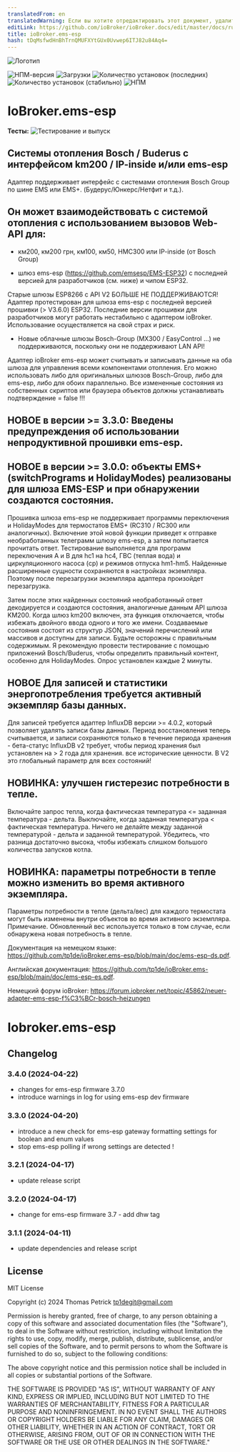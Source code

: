 ```yaml
---
translatedFrom: en
translatedWarning: Если вы хотите отредактировать этот документ, удалите поле «translationFrom», в противном случае этот документ будет снова автоматически переведен
editLink: https://github.com/ioBroker/ioBroker.docs/edit/master/docs/ru/adapterref/iobroker.ems-esp/README.md
title: ioBroker.ems-esp
hash: tDqMsfwdHnBhTrnQMUFXYtGUx0Uvwep6ITJ82u84Aq4=
---
```

![Логотип](../../../en/adapterref/iobroker.ems-esp/admin/ems-esp.png)

![НПМ-версия](https://img.shields.io/npm/v/iobroker.ems-esp.svg)
![Загрузки](https://img.shields.io/npm/dm/iobroker.ems-esp.svg)
![Количество установок (последних)](https://iobroker.live/badges/ems-esp-installed.svg)
![Количество установок (стабильно)](https://iobroker.live/badges/ems-esp-stable.svg)
![НПМ](https://nodei.co/npm/iobroker.ems-esp.png?downloads=true)

# IoBroker.ems-esp
**Тесты:** ![Тестирование и выпуск](https://github.com/tp1de/ioBroker.ems-esp/workflows/Test%20and%20Release/badge.svg)

## Системы отопления Bosch / Buderus с интерфейсом km200 / IP-inside и/или ems-esp
Адаптер поддерживает интерфейс с системами отопления Bosch Group по шине EMS или EMS+.
(Будерус/Юнкерс/Нетфит и т.д.).

## Он может взаимодействовать с системой отопления с использованием вызовов Web-API для:
* км200, км200 грн, км100, км50, HMC300 или IP-inside (от Bosch Group)

* шлюз ems-esp (https://github.com/emsesp/EMS-ESP32) с последней версией для разработчиков (см. ниже) и чипом ESP32.

Старые шлюзы ESP8266 с API V2 БОЛЬШЕ НЕ ПОДДЕРЖИВАЮТСЯ! Адаптер протестирован для шлюза ems-esp с последней версией прошивки (> V3.6.0) ESP32. Последние версии прошивки для разработчиков могут работать нестабильно с адаптером ioBroker. Использование осуществляется на свой страх и риск.

* Новые облачные шлюзы Bosch-Group (MX300 / EasyControl ...) не поддерживаются, поскольку они не поддерживают LAN API!

Адаптер ioBroker ems-esp может считывать и записывать данные на оба шлюза для управления всеми компонентами отопления.
Его можно использовать либо для оригинальных шлюзов Bosch-Group, либо для ems-esp, либо для обоих параллельно.
Все измененные состояния из собственных скриптов или браузера объектов должны устанавливать подтверждение = false !!!

## НОВОЕ в версии >= 3.3.0: Введены предупреждения об использовании непродуктивной прошивки ems-esp.
## НОВОЕ в версии >= 3.0.0: объекты EMS+ (switchPrograms и HolidayModes) реализованы для шлюза EMS-ESP и при обнаружении создаются состояния.
Прошивка шлюза ems-esp не поддерживает программы переключения и HolidayModes для термостатов EMS+ (RC310 / RC300 или аналогичных). Включение этой новой функции приведет к отправке необработанных телеграмм шлюзу ems-esp, а затем попытается прочитать ответ.
Тестирование выполняется для программ переключения A и B для hc1 на hc4, ГВС (теплая вода) и циркуляционного насоса (cp) и режимов отпуска hm1-hm5.
Найденные расширенные сущности сохраняются в настройках экземпляра. Поэтому после перезагрузки экземпляра адаптера произойдет перезагрузка.

Затем после этих найденных состояний необработанный ответ декодируется и создаются состояния, аналогичные данным API шлюза KM200.
Когда шлюз km200 включен, эта функция отключается, чтобы избежать двойного ввода одного и того же имени.
Создаваемые состояния состоят из структур JSON, значений перечислений или массивов и доступны для записи. Будьте осторожны с правильным содержимым.
Я рекомендую провести тестирование с помощью приложений Bosch/Buderus, чтобы определить правильный контент, особенно для HolidayModes.
Опрос установлен каждые 2 минуты.

## НОВОЕ Для записей и статистики энергопотребления требуется активный экземпляр базы данных.
Для записей требуется адаптер InfluxDB версии >= 4.0.2, который позволяет удалять записи базы данных. Период восстановления теперь считывается, и записи сохраняются только в течение периода хранения - бета-статус InfluxDB v2 требует, чтобы период хранения был установлен на > 2 года для хранения. все исторические ценности.
В V2 это глобальный параметр для всех состояний!

## НОВИНКА: улучшен гистерезис потребности в тепле.
Включайте запрос тепла, когда фактическая температура <= заданная температура - дельта. Выключайте, когда заданная температура < фактическая температура. Ничего не делайте между заданной температурой - дельта и заданной температурой. Убедитесь, что разница достаточно высока, чтобы избежать слишком большого количества запусков котла.

## НОВИНКА: параметры потребности в тепле можно изменить во время активного экземпляра.
Параметры потребности в тепле (дельта/вес) для каждого термостата могут быть изменены внутри объектов во время активного экземпляра. Примечание. Обновленный вес используется только в том случае, если обнаружена новая потребность в тепле.

Документация на немецком языке: https://github.com/tp1de/ioBroker.ems-esp/blob/main/doc/ems-esp-ds.pdf.

Английская документация: https://github.com/tp1de/ioBroker.ems-esp/blob/main/doc/ems-esp-es.pdf.

Немецкий форум ioBroker: https://forum.iobroker.net/topic/45862/neuer-adapter-ems-esp-f%C3%BCr-bosch-heizungen

# Iobroker.ems-esp

## Changelog
<!--
	Placeholder for the next version (at the beginning of the line):
	### **WORK IN PROGRESS**
-->
### 3.4.0 (2024-04-22)
* changes for ems-esp firmware 3.7.0 
* introduce warnings in log for using ems-esp dev firmware

### 3.3.0 (2024-04-20)
* introduce a new check for ems-esp gateway formatting settings for boolean and enum values
* stop ems-esp polling if wrong settings are detected !

### 3.2.1 (2024-04-17)
* update release script

### 3.2.0 (2024-04-17)
* change for ems-esp firmware 3.7 - add dhw tag

### 3.1.1 (2024-04-11)
* update dependencies and release  script

## License
MIT License

Copyright (c) 2024 Thomas Petrick <tp1degit@gmail.com>

Permission is hereby granted, free of charge, to any person obtaining a copy
of this software and associated documentation files (the "Software"), to deal
in the Software without restriction, including without limitation the rights
to use, copy, modify, merge, publish, distribute, sublicense, and/or sell
copies of the Software, and to permit persons to whom the Software is
furnished to do so, subject to the following conditions:

The above copyright notice and this permission notice shall be included in all
copies or substantial portions of the Software.

THE SOFTWARE IS PROVIDED "AS IS", WITHOUT WARRANTY OF ANY KIND, EXPRESS OR
IMPLIED, INCLUDING BUT NOT LIMITED TO THE WARRANTIES OF MERCHANTABILITY,
FITNESS FOR A PARTICULAR PURPOSE AND NONINFRINGEMENT. IN NO EVENT SHALL THE
AUTHORS OR COPYRIGHT HOLDERS BE LIABLE FOR ANY CLAIM, DAMAGES OR OTHER
LIABILITY, WHETHER IN AN ACTION OF CONTRACT, TORT OR OTHERWISE, ARISING FROM,
OUT OF OR IN CONNECTION WITH THE SOFTWARE OR THE USE OR OTHER DEALINGS IN THE
SOFTWARE."